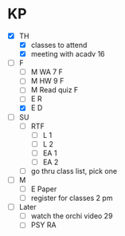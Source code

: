 # KP

- [x] TH
  - [x] classes to attend
  - [x] meeting with acadv 16

- [ ] F
  - [ ] M WA 7 F
  - [ ] M HW 9 F
  - [ ] M Read quiz F
  - [ ] E R 
  - [x] E D

- [ ] SU
  - [ ] RTF 
    - [ ] L 1
	- [ ] L 2
    - [ ] EA 1
    - [ ] EA 2	
  - [ ] go thru class list, pick one

- [ ] M
  - [ ] E Paper
  - [ ] register for classes 2 pm

- [ ] Later
  - [ ] watch the orchi video 29
  - [ ] PSY RA
